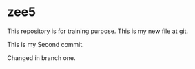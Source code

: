 # zee5
This repository is for training purpose.
This is my new file at git.


This is my Second commit.

Changed in branch one.
